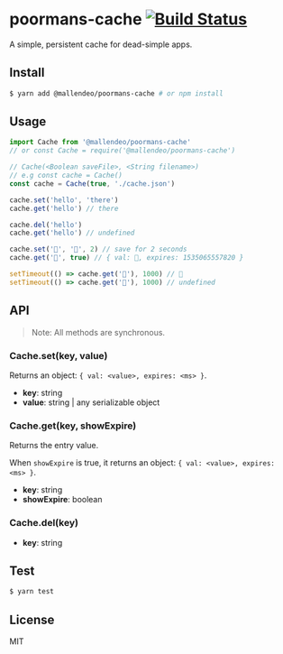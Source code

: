 # poormans-cache [![Build Status](https://travis-ci.org/mallendeo/poormans-cache.svg?branch=master)](https://travis-ci.org/mallendeo/poormans-cache)

A simple, persistent cache for dead-simple apps.

## Install
```bash
$ yarn add @mallendeo/poormans-cache # or npm install
```

## Usage

```js
import Cache from '@mallendeo/poormans-cache'
// or const Cache = require('@mallendeo/poormans-cache')

// Cache(<Boolean saveFile>, <String filename>)
// e.g const cache = Cache()
const cache = Cache(true, './cache.json')

cache.set('hello', 'there')
cache.get('hello') // there

cache.del('hello')
cache.get('hello') // undefined

cache.set('🌚', '🌝', 2) // save for 2 seconds
cache.get('🌚', true) // { val: 🌝, expires: 1535065557820 }

setTimeout(() => cache.get('🌚'), 1000) // 🌝 
setTimeout(() => cache.get('🌚'), 1000) // undefined 
```

## API

> Note: All methods are synchronous.

### Cache.set(key, value)
Returns an object: `{ val: <value>, expires: <ms> }`.

  - **key**: string
  - **value**: string | any serializable object

### Cache.get(key, showExpire)
Returns the entry value.

When `showExpire` is true, it returns an object: `{ val: <value>, expires: <ms> }`.

  - **key**: string
  - **showExpire**: boolean

### Cache.del(key)
  - **key**: string

## Test

```bash
$ yarn test
```

## License

MIT

